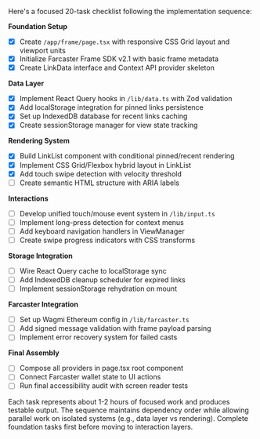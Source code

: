 Here's a focused 20-task checklist following the implementation sequence:

**Foundation Setup**
- [x] Create `/app/frame/page.tsx` with responsive CSS Grid layout and viewport units
- [x] Initialize Farcaster Frame SDK v2.1 with basic frame metadata
- [x] Create LinkData interface and Context API provider skeleton

**Data Layer**
- [x] Implement React Query hooks in `/lib/data.ts` with Zod validation
- [x] Add localStorage integration for pinned links persistence
- [x] Set up IndexedDB database for recent links caching
- [x] Create sessionStorage manager for view state tracking

**Rendering System**
- [x] Build LinkList component with conditional pinned/recent rendering
- [x] Implement CSS Grid/Flexbox hybrid layout in LinkList
- [x] Add touch swipe detection with velocity threshold
- [ ] Create semantic HTML structure with ARIA labels

**Interactions**
- [ ] Develop unified touch/mouse event system in `/lib/input.ts`
- [ ] Implement long-press detection for context menus
- [ ] Add keyboard navigation handlers in ViewManager
- [ ] Create swipe progress indicators with CSS transforms

**Storage Integration**
- [ ] Wire React Query cache to localStorage sync
- [ ] Add IndexedDB cleanup scheduler for expired links
- [ ] Implement sessionStorage rehydration on mount

**Farcaster Integration**
- [ ] Set up Wagmi Ethereum config in `/lib/farcaster.ts`
- [ ] Add signed message validation with frame payload parsing
- [ ] Implement error recovery system for failed casts

**Final Assembly**
- [ ] Compose all providers in page.tsx root component
- [ ] Connect Farcaster wallet state to UI actions
- [ ] Run final accessibility audit with screen reader tests

Each task represents about 1-2 hours of focused work and produces testable output. The sequence maintains dependency order while allowing parallel work on isolated systems (e.g., data layer vs rendering). Complete foundation tasks first before moving to interaction layers.
